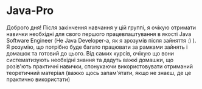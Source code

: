 # Java-Pro
Доброго дня! Після закінчення навчання у цій группі, я очікую отримати навички необхідні для свого першого працевлаштування в якості Java Software Engineer (Не Java Developer-а, як я зрозумів після зайняття :) ).
Я розумію, що потрібно буде багато працювати за рамками зайнять і домашок та готовий до цього. Від самих курсів, очікую що вони систематизують необхідні знання та дадуть важкі домашки, що розів'ють практичні
навички, спонукаючи використовувати отриманий теоретичний матеріал (важко щось запам'ятати, якщо не знаєш, де це практично використати)
